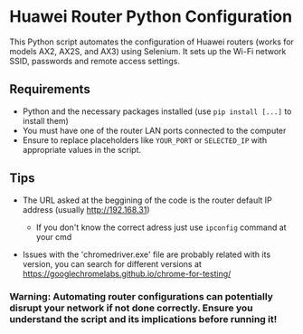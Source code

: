 # Huawei Router Python Configuration

This Python script automates the configuration of Huawei routers (works for models AX2, AX2S, and AX3) using Selenium. It sets up the Wi-Fi network SSID, passwords and remote access settings.


## Requirements

* Python and the necessary packages installed (use `pip install [...]` to install them)
* You must have one of the router LAN ports connected to the computer
 * Ensure to replace placeholders like `YOUR_PORT` or `SELECTED_IP`  with appropriate values in the script.

## Tips

* The URL asked at the beggining of the code is the router default IP address (usually http://192.168.31)
  * If you don't know the correct adress just use `ipconfig` command at your cmd

* Issues with the 'chromedriver.exe' file are probably related with its version, you can search for different versions at https://googlechromelabs.github.io/chrome-for-testing/

### Warning: Automating router configurations can potentially disrupt your network if not done correctly. Ensure you understand the script and its implications before running it!

